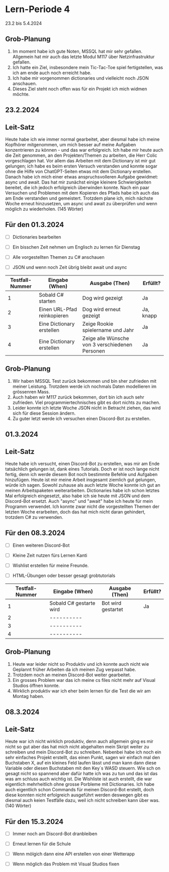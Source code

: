 # Lern-Periode 4

23.2 bis 5.4.2024

## Grob-Planung

1. Im moment habe ich gute Noten, MSSQL hat mir sehr gefallen. Allgemein hat mir auch das letzte Modul M117 über Netzinfrastruktur gefallen. 
2. Ich hatte ein Ziel, insbesondere mein Tic-Tac-Toe spiel fertigstellen, was ich am ende auch noch erreicht habe. 
3. Ich habe mir vorgenommen dictionaries und vielleicht noch JSON anschauen.
4. Dieses Ziel steht noch offen was für ein Projekt ich mich widmen möchte.

## 23.2.2024

## Leit-Satz
Heute habe ich wie immer normal gearbeitet, aber diesmal habe ich meine Kopfhörer mitgenommen, um mich besser auf meine Aufgaben konzentrieren zu können - und das war erfolgreich. Ich habe mir heute auch die Zeit genommen, an den Projekten/Themen zu arbeiten, die Herr Colic vorgeschlagen hat. Vor allem das Arbeiten mit dem Dictionary ist mir gut gelungen; ich habe es beim ersten Versuch verstanden und konnte sogar ohne die Hilfe von ChatGPT-Seiten etwas mit dem Dictionary erstellen. Danach habe ich mich einer etwas anspruchsvolleren Aufgabe gewidmet: async und await. Das hat mir zunächst einige kleinere Schwierigkeiten bereitet, die ich jedoch erfolgreich überwinden konnte. Nach ein paar Versuchen und Problemen mit dem Kopieren des Pfads habe ich auch das am Ende verstanden und gemeistert. Trotzdem plane ich, mich nächste Woche erneut hinzusetzen, um async und await zu überprüfen und wenn möglich zu wiederholen. (145 Wörter)

## Für den 01.3.2024

- [ ] Dictionaries bearbeiten
- [ ] Ein bisschen Zeit nehmen um Englisch zu lernen für Dienstag
- [ ] Alle vorgestellten Themen zu C# anschauen
- [ ] JSON und wenn noch Zeit übrig bleibt await und async


| Testfall-Nummer | Eingabe (When) | Ausgabe (Then) | Erfüllt? |
| --------------- |  -------------- | -------------- | --------|
| 1               | Sobald C# starten                |  Dog wird gezeigt              | Ja        |
| 2               | Einen URL-Pfad reinkopieren                | Dog wird erneut gezeigt               | Ja, knapp       |
| 3               | Eine Dictionary erstellen                | Zeige Rookie spielername und Jahr               | Ja        |
| 4 |  Eine Dictionary erstellen | Zeige alle Wünsche von 3 verschiedenen Personen | Ja |



## Grob-Planung

1. Wir haben MSSQL Test zurück bekommen und bin sher zufrieden mit meiner Leistung. Trotzdem werde ich nochmals Daten modellieren im grössenren Mass.
2. Auch haben wir M117 zurück bekommen, dort bin ich auch sehr zufrieden. Viel programmiertechnisches gibt es dort nichts zu machen.
3. Leider konnte ich letzte Woche JSON nicht in Betracht ziehen, das wird sich für diese Session ändern.
4. Zu guter letzt werde ich versuchen einen Discord-Bot zu erstellen.

## 01.3.2024

## Leit-Satz

Heute habe ich versucht, einen Discord-Bot zu erstellen, was mir am Ende tatsächlich gelungen ist, dank eines Tutorials. Doch er ist noch lange nicht fertig, denn ich werde diesem Bot noch bestimmte Befehle und Aufgaben hinzufügen. Heute ist mir meine Arbeit insgesamt ziemlich gut gelungen, würde ich sagen. Sowohl zuhause als auch letzte Woche konnte ich gut an meinen Arbeitspaketen weiterarbeiten. Dictionaries habe ich schon letztes Mal erfolgreich eingesetzt, also habe ich sie heute mit JSON und dem Discord-Bot ersetzt. Auch "async" und "await" habe ich heute für mein Programm verwendet. Ich konnte zwar nicht die vorgestellten Themen der letzten Woche erarbeiten, doch das hat mich nicht daran gehindert, trotzdem C# zu verwenden.

## Für den 08.3.2024
- [ ] Einen weiteren Discord-Bot
- [ ] Kleine Zeit nutzen fürs Lernen Kanti
- [ ] Wishlist erstellen für meine Freunde.
- [ ] HTML-Übungen oder besser gesagt grobtutorials


| Testfall-Nummer | Eingabe (When) | Ausgabe (Then) | Erfüllt? |
| --------------- |  -------------- | -------------- | --------|
|     1            | Sobald C# gestarte wird |Bot wird gestartet|Ja|
|     2            |    ----------           |
|     3            |    ----------           |
|     4            |    ----------           |
  



## Grob-Planung 

1. Heute war leider nicht so Produktiv und ich konnte auch nicht wie Geplannt früher Arbeiten da ich meinen Zug verpasst habe.
2. Trotzdem noch an meinen Discord-Bot weiter gearbeitet.
3. Ein grosses Problem war das ich meine cs files nicht mehr auf Visual Studios öffnen konnte.
4. Wirklich produktiv war ich eher beim lernen für die Test die wir am Montag haben.

## 08.3.2024

## Leit-Satz

Heute war ich nicht wirklich produktiv, denn auch allgemein ging es mir nicht so gut aber das hat mich nicht abgehalten mein Skript weiter zu schreiben und mein Discord-Bot zu schreiben. Nebenbei habe ich noch ein sehr einfaches Projekt erstellt, das einen Punkt, sagen wir einfach mal den Buchstaben X, auf ein kleines Feld laufen lässt und man kann dann diese Variable oder diesen Buchstaben mit den Key´s WASD steuern. Wie sch on gesagt nicht so spannend aber dafür hatte ich was zu tun und das ist das was am schluss auch wichtig ist. Die Wishliste ist auch erstellt, die war eigentlich mehrheitlich ohne grosse Porbleme mit Dictionaries. Ich habe auch eigentlich schon Commands für meinen Discord-Bot erstellt, doch diese konnten nicht erfolgreich ausgeführt werden deswegen gibt es diesmal auch keien Testfälle dazu, weil ich nicht schreiben kann über was. (140 Wörter)

## Für den 15.3.2024

- [ ] Immer noch am Discord-Bot dranbleiben
- [ ] Erneut lernen für die Schule
- [ ] Wenn mölgich dann eine API erstellen von einer Wetterapp
- [ ] Wenn möglich das Problem mit Visual Studios fixen









